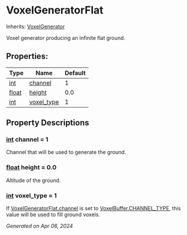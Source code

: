 # VoxelGeneratorFlat

Inherits: [VoxelGenerator](VoxelGenerator.md)

Voxel generator producing an infinite flat ground.

## Properties: 


Type                                                                      | Name                         | Default 
------------------------------------------------------------------------- | ---------------------------- | --------
[int](https://docs.godotengine.org/en/stable/classes/class_int.html)      | [channel](#i_channel)        | 1       
[float](https://docs.godotengine.org/en/stable/classes/class_float.html)  | [height](#i_height)          | 0.0     
[int](https://docs.godotengine.org/en/stable/classes/class_int.html)      | [voxel_type](#i_voxel_type)  | 1       
<p></p>

## Property Descriptions

### [int](https://docs.godotengine.org/en/stable/classes/class_int.html)<span id="i_channel"></span> **channel** = 1

Channel that will be used to generate the ground.

### [float](https://docs.godotengine.org/en/stable/classes/class_float.html)<span id="i_height"></span> **height** = 0.0

Altitude of the ground.

### [int](https://docs.godotengine.org/en/stable/classes/class_int.html)<span id="i_voxel_type"></span> **voxel_type** = 1

If [VoxelGeneratorFlat.channel](VoxelGeneratorFlat.md#i_channel) is set to [VoxelBuffer.CHANNEL_TYPE](VoxelBuffer.md#i_CHANNEL_TYPE), this value will be used to fill ground voxels.

_Generated on Apr 06, 2024_

